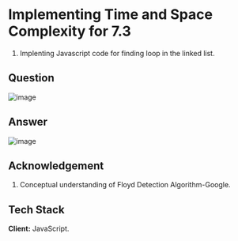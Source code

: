 
# Implementing Time and Space Complexity for 7.3
1. Implenting Javascript code for finding loop in the 
linked list.


## Question

![image](https://user-images.githubusercontent.com/102906185/194773288-3c23ed3e-4775-4eca-94fd-b1cbafdb7ad6.png)


## Answer 

![image](https://user-images.githubusercontent.com/102906185/194773302-32d51d3e-1adc-4189-aed2-464942c0839d.png)


## Acknowledgement 
1. Conceptual understanding of Floyd Detection Algorithm-Google.
## Tech Stack

**Client:** JavaScript.



